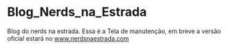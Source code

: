 # Blog_Nerds_na_Estrada
Blog do nerds na estrada.
Essa é a Tela de manutenção, em breve a versão oficial estará no www.nerdsnaestrada.com
